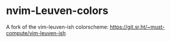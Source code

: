 # nvim-Leuven-colors
A fork of the vim-leuven-ish colorscheme: https://git.sr.ht/~must-compute/vim-leuven-ish
